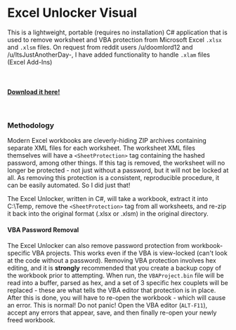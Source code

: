 # Excel Unlocker Visual

This is a lightweight, portable (requires no installation) C# application that is used to remove worksheet and VBA protection from Microsoft Excel `.xlsx` and `.xlsm` files. On request from reddit users /u/doomlord12 and /u/ItsJustAnotherDay-, I have added functionality to handle `.xlam` files (Excel Add-Ins)

&nbsp;
#### [Download it here!](https://github.com/ajott/Excel-Unlocker/raw/master/ExcelUnlockerVisual.exe)

&nbsp;
&nbsp;

### Methodology

Modern Excel workbooks are cleverly-hiding ZIP archives containing separate XML files for each worksheet. The worksheet XML files themselves will have a `<SheetProtection>` tag containing the hashed password, among other things.
If this tag is removed, the worksheet will no longer be protected - not just without a password, but it will not be locked at all.
As removing this protection is a consistent, reproducible procedure, it can be easily automated. So I did just that!

The Excel Unlocker, written in C#, will take a workbook, extract it into C:\Temp, remove the `<SheetProtection>` tag from all worksheets, and re-zip it back into the original format (.xlsx or .xlsm) in the original directory. 
&nbsp;

#### VBA Password Removal

The Excel Unlocker can also remove password protection from workbook-specific VBA projects. This works even if the VBA is view-locked (can't look at the code without a password).
Removing VBA protection involves hex editing, and it is **strongly** recommended that you create a backup copy of the workbook prior to attempting.
When run, the `VBAProject.bin` file will be read into a buffer, parsed as hex, and a set of 3 specific hex couplets will be replaced - these are what tells the VBA editor that protection is in place.
After this is done, you will have to re-open the workbook - which will cause an error. This is normal! Do not panic! Open the VBA editor (`ALT-F11`), accept any errors that appear, save, and then finally re-open your newly freed workbook.
